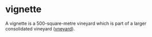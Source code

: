 # vignette
A vignette is a 500-square-metre vineyard which is part of a larger consolidated vineyard ([vneyard](https://github.com/kraemer-lab/vneyard)).
